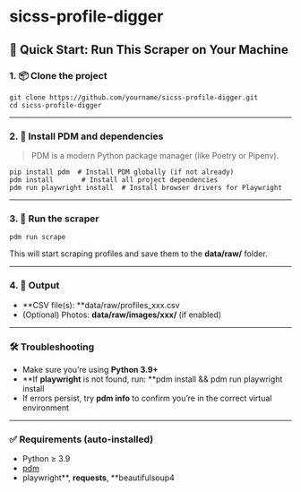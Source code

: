 # sicss-profile-digger

## **🚀 Quick Start: Run This Scraper on Your Machine**

### **1. 📦 Clone the project**

```
git clone https://github.com/yourname/sicss-profile-digger.git
cd sicss-profile-digger
```

---

### **2. 🐍 Install PDM and dependencies**

> PDM is a modern Python package manager (like Poetry or Pipenv).


```
pip install pdm  # Install PDM globally (if not already)
pdm install       # Install all project dependencies
pdm run playwright install  # Install browser drivers for Playwright
```

---

### **3. 🚀 Run the scraper**

```
pdm run scrape
```

This will start scraping profiles and save them to the **data/raw/** folder.

---

### **4. 📁 Output**

* **CSV file(s): **data/raw/profiles_xxx.csv
* (Optional) Photos: **data/raw/images/xxx/** (if enabled)

---

### **🛠️ Troubleshooting**

* Make sure you’re using **Python 3.9+**
* **If **playwright** is not found, run: **pdm install && pdm run playwright install
* If errors persist, try **pdm info** to confirm you’re in the correct virtual environment

---

### **✅ Requirements (auto-installed)**

* Python ≥ 3.9
* [pdm](https://pdm.fming.dev/)
* playwright**, **requests**, **beautifulsoup4
